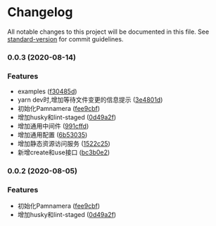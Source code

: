 # Changelog

All notable changes to this project will be documented in this file. See [standard-version](https://github.com/conventional-changelog/standard-version) for commit guidelines.

### 0.0.3 (2020-08-14)


### Features

* examples ([f30485d](https://github.com/cuizaiyong/Ragno/commit/f30485d1261c7e557d81b6278a521d75c4af5580))
* yarn dev时,增加等待文件变更的信息提示 ([3e4801d](https://github.com/cuizaiyong/Ragno/commit/3e4801d0ca9a69a5a404b998dabb76d8196dfa3e))
* 初始化Pamnamera ([fee9cbf](https://github.com/cuizaiyong/Ragno/commit/fee9cbf7899ac5887a13a3fefd7010a985b3edee))
* 增加husky和lint-staged ([0d49a2f](https://github.com/cuizaiyong/Ragno/commit/0d49a2f2874c37c7478a9aee0802ff4ff0421ead))
* 增加通用中间件 ([991cffd](https://github.com/cuizaiyong/Ragno/commit/991cffdf6bdd0349e141ae28e6520abc33896a5b))
* 增加通用配置 ([6b53035](https://github.com/cuizaiyong/Ragno/commit/6b530359f37b4169b4c55a006386c41cfb797a8e))
* 增加静态资源访问服务 ([1522c25](https://github.com/cuizaiyong/Ragno/commit/1522c251ad8b97fb786daf2174a54af305e6fd67))
* 新增create和use接口 ([bc3b0e2](https://github.com/cuizaiyong/Ragno/commit/bc3b0e2b86f5b07d4669cb5b98986306d49afa2b))

### 0.0.2 (2020-08-05)


### Features

* 初始化Pamnamera ([fee9cbf](https://github.com/cuizaiyong/Ragno/commit/fee9cbf7899ac5887a13a3fefd7010a985b3edee))
* 增加husky和lint-staged ([0d49a2f](https://github.com/cuizaiyong/Ragno/commit/0d49a2f2874c37c7478a9aee0802ff4ff0421ead))
